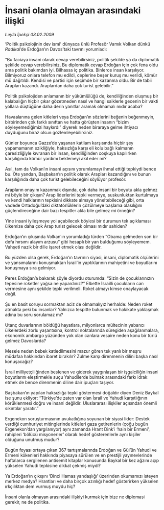 # İnsani olanla olmayan arasındaki ilişki

*Leyla İpekçi 03.02.2009*

<div class="taraf_structure_2col_1zq">
<div class="margen_n">



 <p>‘Politik psikolojinin dev ismi’ dünyaca ünlü Profesör Vamık Volkan dünkü <i>Radikal</i>’de Erdoğan’ın Davos’taki tavrını yorumladı: <br/><br/>“Bu faciaya insani olarak cevap verebilirsiniz, politik şekilde ya da diplomatik şekilde cevap verebilirsiniz. Bu diplomatik cevap Erdoğan için çok fena oldu ama politik bakımdan iyi. Bilhassa iç politika. Binlerce insan karşılıyor. Bilmiyoruz onlara telefon mu edildi, ceplerine beşer kuruş mu verildi, kömür mü dağıtıldı. Kendisi ve partisi için seçimde bir kazanma oldu. Bir de tabii Arapları kazandı. Araplardan daha çok turist gelebilir.” <br/><br/>Politik psikolojiden anlamanın bir yükümlülüğü de, kendiliğinden oluşmuş bir kalabalığın hiçbir çıkar gözetmeden nasıl ve hangi saiklerle gecenin bir vakti yollara düştüğüne daha derin yanıtlar aramak olmamalı mıdır acaba? <br/><br/>Havaalanına gelen kitleleri veya Erdoğan’ın sözlerini beğenin beğenmeyin, birbirinden çok farklı sınıftan ve hatta görüşten insanın “bizim söyleyemediğimizi haykırdı” diyerek neden biraraya gelme ihtiyacı duyduğunu biraz olsun gözlemleyebilirsiniz. <br/><br/>Günler boyunca Gazze’de yaşanan katliam karşısında hiçbir şey yapamamanın ezikliğiyle, haksızlığa karşı eli kolu bağlı kalmanın çaresizliğiyle kıvranan bir insan, kendiliğinden coşkuya kapılırken karşılığında kömür yardımı beklemeyi akıl eder mi? <br/><br/>Asıl, tam da Volkan’ın insani açısını yorumlamayı ihmal ettiği tepkiydi bence bu. Öte yandan, Başbakan’ın politik olarak Arapları kazandığını ve bunun karşılığında daha çok turist gelebileceğini söylüyor profesör. <br/><br/>Arapların onayını kazanmak dışında, çok daha insani bir boyutu akla gelmez mi böyle bir çıkışın? Arap liderlerini tepki vermeye, suskunluktan kurtulmaya ve kendi halklarının tepkisini dikkate almaya yöneltebileceği gibi, orta vadede Ortadoğu’daki diktatörlüklerin çözülmeye başlama olasılığını güçlendireceğine dair bazı tespitler akla bile gelmez mi örneğin? <br/><br/>Yine insani iyileşmeye yol açabilecek böylesi bir durumun tek açıklaması ülkemize daha çok Arap turist gelecek olması mıdır sahiden? <br/><br/>Erdoğan’ın çıkışında Volkan’ın yorumladığı türden “Obama gelmeden son bir defa hırsımı alayım arzusu” gibi hesaplı bir yan bulduğumu söyleyemem. Vahşeti nazik bir dille işaret etmek olası değildir. <br/><br/>Bu yüzden olsa gerek, Erdoğan’ın tavrının siyasi, insani, diplomatik ölçülerini ve yansımalarını konuşmaktan İsrail’in yaptıklarının mahiyetini ve boyutlarını konuşmaya sıra gelmiyor. <br/><br/>Peres Erdoğan’a bakarak şöyle diyordu oturumda: “Sizin de çocuklarınızın tepesine roketler yağsa ne yapardınız?” Elbette İsrailli çocukların can vermesine aynı şekilde tepki verilmeli. Roket atmayı kimse onaylayacak değil. <br/><br/>Şu en basit soruyu sormaktan aciz de olmamalıyız herhalde: Neden roket atmakta peki bu insanlar? Yalnızca tespitte bulunmak ve hakikate yaklaşmak adına bu soru sorulamaz mı? <br/><br/>Utanç duvarlarının böldüğü hayatlara, milyonlarca mültecinin yabancı ülkelerdeki zorlu yaşantısına, kontrol noktalarında süregiden aşağılanmalara, ekonomik ambargo yüzünden yok olan canlara vesaire neden konu bir türlü gelmez Davoslarda? <br/><br/>Mesele neden bebek katledilmesini mazur gören tek yanlı bir meşru müdafaa hakkından ibaret bırakılır? Zulme karşı direnmenin dilini başka nasıl konuşacağız? <br/><br/>İsrail milliyetçiliğinden beslenen ve giderek yaygınlaşan bir işgalciliğin insani boyutlarını eleştirmekle suçu Yahudilerde bulmak arasındaki farkı idrak etmek de bence direnmenin diline dair ipuçları taşıyor. <br/><br/>Başbakan’ın yapılan haksızlığa tepki göstermesi doğaldır diyen Deniz Baykal ise şunu ekliyor: “Türkiye’de zaten var olan İsrail ve Yahudi karşıtlığının körüklenmesi doğru ve insani değildir. Uluslararası ilişkiler açısından önemli sıkıntılar yaratır.” <br/><br/>Ergenekon soruşturmasının avukatlığına soyunan bir siyasi lider: Destek verdiği cumhuriyet mitinglerinde kitleleri gaza getirenlerin (çoğu bugün Ergenekon’dan yargılanıyor) aynı zamanda Hrant Dink’i ‘hain bir Ermeni’, rahipleri ‘bölücü misyonerler’ olarak hedef gösterenlerle aynı kişiler olduğunu unutmuş mudur? <br/><br/>Bugün foyası ortaya çıkan 367 tartışmalarında Erdoğan ve Gül’ün Yahudi ve Ermeni kökenleri hakkında piyasaya sürülen ve en prestijli yayınevlerinde haftalarca sergilenen antisemit kitaplar konusunda Baykal bir kez ağzını açıp yükselen Yahudi tepkisine dikkat çekmiş miydi? <br/><br/>Ya Erdoğan’ın çıkışını ‘Dinci Hamas yandaşlığı’ üzerinden okumamızı isteyen merkez medya? Hrantları ve daha birçok azınlığı hedef gösterirken yükselen ırkçılıktan dem vurmuş muydu hiç? <br/><br/>İnsani olanla olmayan arasındaki ilişkiyi kurmak için bize ne diplomasi gerekir, ne de politika.</p>

<br/>


<div id="taraf_not">
</div>

</div>


</div>
